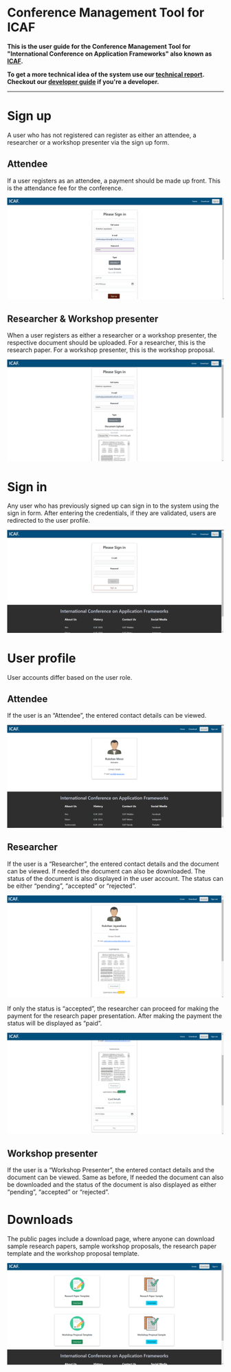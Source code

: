 # Conference Management Tool for ICAF
**This is the user guide for the Conference Management Tool for "International Conference on Application Frameworks" also known as [ICAF](https://icaf-sliit.herokuapp.com/).** 

**To get a more technical idea of the system use our [technical report](reports/technicalReport.pdf ':ignore'). Checkout our [developer guide](devGuide.md) if you're a developer.**
<hr />

# Sign up

A user who has not registered can register as either an attendee, a researcher or a workshop presenter via the sign up form. 

## Attendee

If a user registers as an attendee, a payment should be made up front. This is the attendance fee for the conference.

![](images/signup_attendee.png ':size=700')

## Researcher & Workshop presenter

When a user registers as either a researcher or a workshop presenter, the respective document should be uploaded. For a researcher, this is the research paper. For a workshop presenter, this is the workshop proposal.

![](images/signup_researcher.png ':size=700')

# Sign in

Any user who has previously signed up can sign in to the system using the sign in form. After entering the credentials, if they are validated, users are redirected to the user profile.

![](images/signin.png ':size=700')

# User profile

User accounts differ based on the user role.

## Attendee

If the user is an “Attendee”, the entered contact details can be viewed.

![](images/profile_attendee.png ':size=700')

## Researcher

If the user is a “Researcher”, the entered contact details and the document can be viewed. If needed the document can also be downloaded. The status of the document is also displayed in the user account. The status can be either “pending”, “accepted” or “rejected”.

![](images/profile_researcher_pending.png ':size=700')

If only the status is “accepted”, the researcher can proceed for making the payment for the research paper presentation. After making the payment the status will be displayed as “paid”.

![](images/profile_researcher_accepted.png ':size=700')

## Workshop presenter

If the user is a “Workshop Presenter”, the entered contact details and the document can be viewed. Same as before, If needed the document can also be downloaded and the status of the document is also displayed as either “pending”, “accepted” or “rejected”.

# Downloads

The public pages include a download page, where anyone can download sample research papers, sample workshop proposals, the research paper template and the workshop proposal template.

![](images/download.png ':size=700')